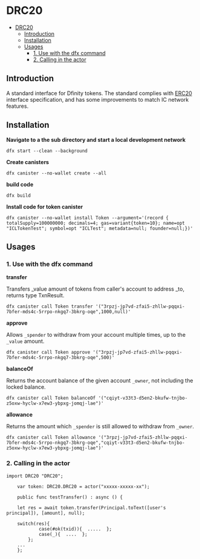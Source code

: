 # DRC20

* [DRC20](#drc20)
   * [Introduction](#introduction)
   * [Installation](#installation)
   * [Usages](#usages)
      * [1. Use with the dfx command](#1-use-with-the-dfx-command)
      * [2. Calling in the actor](#2-calling-in-the-actor)

## Introduction

A standard interface for Dfinity tokens. The standard complies with [ERC20](https://github.com/ethereum/EIPs/blob/master/EIPS/eip-20.md) interface specification, and has some improvements to match IC network features.

## Installation

**Navigate to a the sub directory and start a local development network**

````
dfx start --clean --background
````

**Create canisters**

````
dfx canister --no-wallet create --all 
````

**build code**

````
dfx build
````

**Install code for token canister**

````
dfx canister --no-wallet install Token --argument='(record { totalSupply=100000000; decimals=4; gas=variant{token=10}; name=opt "ICLTokenTest"; symbol=opt "ICLTest"; metadata=null; founder=null;})'
````

## Usages

### 1. Use with the dfx command

**transfer**

Transfers _value amount of tokens from caller's account to address _to, returns type TxnResult.

````
dfx canister call Token transfer '("3rpzj-jp7vd-zfai5-zhllw-pqqxi-7bfer-mds4c-5rrpo-nkgq7-3bkrg-oqe",1000,null)'
````

**approve**

Allows `_spender` to withdraw from your account multiple times, up to the `_value` amount.

````
dfx canister call Token approve '("3rpzj-jp7vd-zfai5-zhllw-pqqxi-7bfer-mds4c-5rrpo-nkgq7-3bkrg-oqe",500)'
````

**balanceOf**

Returns the account balance of the given account `_owner`, not including the locked balance.

````
dfx canister call Token balanceOf '("cqiyt-v33t3-d5en2-bkufw-tnjbo-z5oxw-hyclw-x7ew3-ybpxg-jomqj-lae")'
````

**allowance**

Returns the amount which `_spender` is still allowed to withdraw from `_owner`.

````
dfx canister call Token allowance '("3rpzj-jp7vd-zfai5-zhllw-pqqxi-7bfer-mds4c-5rrpo-nkgq7-3bkrg-oqe","cqiyt-v33t3-d5en2-bkufw-tnjbo-z5oxw-hyclw-x7ew3-ybpxg-jomqj-lae")'
````



### 2. Calling in the actor

````
import DRC20 "DRC20";

    var token: DRC20.DRC20 = actor("xxxxx-xxxxx-xx");

    public func testTransfer() : async () {

	let res = await token.transfer(Principal.toText([user's principal]), [amount], null);

	switch(res){
            case(#ok(txid)){  .....  };
            case(_){  ....  };
        };
	...
    };
````



   

